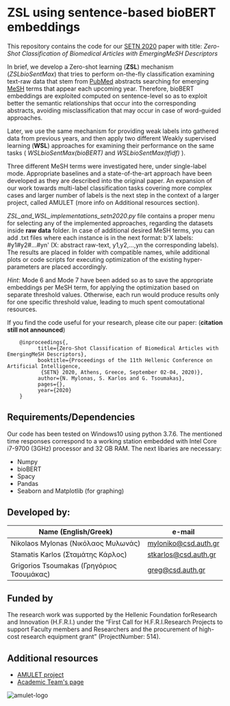 # ZSL using sentence-based bioBERT embeddings

This repository contains the code for our [SETN 2020](http://www.eetn.gr/index.php/setn-2020-home) paper with title: *Zero-Shot Classification of Biomedical Articles with EmergingMeSH Descriptors*

In brief, we develop a Zero-shot learning (**ZSL**) mechanism (*ZSLbioSentMax*) that tries to perform on-the-fly classification examining text-raw data that stem from [PubMed](https://www.ncbi.nlm.nih.gov/pubmed) abstracts searching for emerging [MeSH](https://www.ncbi.nlm.nih.gov/mesh) terms that appear each upcoming year. Therefore, bioBERT embeddings are exploited computed on sentence-level so as to exploit better the semantic relationships that occur into the corresponding abstracts, avoiding misclassification that may occur in case of word-guided approaches. 

Later, we use the same mechanism for providing weak labels into gathered data from previous years, and then apply two different Weakly supervised learning (**WSL**) approaches for examining their performance on the same tasks ( *WSLbioSentMax(bioBERT)* and *WSLbioSentMax(tfidf)* ). 

Three different MeSH terms were investigated here, under single-label mode. Appropriate baselines and a state-of-the-art approach have been developed as they are described into the original paper. An expansion of our work towards multi-label classification tasks covering more complex cases and larger number of labels is the next step in the context of a larger project, called AMULET (more info on Additional resources section). 

*ZSL_and_WSL_implementations_setn2020.py* file contains a proper menu for selecting any of the implemented approaches, regarding the datasets inside **raw data** folder. In case of additional desired MeSH terms, you can add .txt files where each instance is in the next format: b'X labels: #y1#y2#...#yn' (X: abstract raw-text, y1,y2,...,yn the corresponding labels). The results are placed in folder with compatible names, while additional plots or code scripts for executing optimization of the existing hyper-parameters are placed accordingly. 

*Hint*: Mode 6 and Mode 7 have been added so as to save the appropriate embeddings per MeSH term, for applying the optimization based on separate threshold values. Otherwise, each run would produce results only for one specific threshold value, leading to much spent comoutational resources.


If you find the code useful for your research, please cite our paper: (**citation still not announced**)

        @inproceedings{,
              title={Zero-Shot Classification of Biomedical Articles with EmergingMeSH Descriptors},
              booktitle={Proceedings of the 11th Hellenic Conference on Artificial Intelligence,
               {SETN} 2020, Athens, Greece, September 02-04, 2020)},
              author={N. Mylonas, S. Karlos and G. Tsoumakas},
              pages={},
              year={2020}
        }
        

## Requirements/Dependencies

Our code has been tested on Windows10 using python 3.7.6. The mentioned time responses correspond to a working station embedded with Intel Core i7-9700 (3GHz) processor and 32 GB RAM. The next libaries are necessary:

- Numpy
- bioBERT
- Spacy
- Pandas
- Seaborn and Matplotlib (for graphing)


## Developed by: 

|           Name  (English/Greek)            |      e-mail          |
| -------------------------------------------| ---------------------|
| Nikolaos Mylonas    (Νικόλαος Μυλωνάς)     | myloniko@csd.auth.gr |
| Stamatis Karlos     (Σταμάτης Κάρλος)      | stkarlos@csd.auth.gr |
| Grigorios Tsoumakas (Γρηγόριος Τσουμάκας)  | greg@csd.auth.gr     |

## Funded by

The research work was supported by the Hellenic Foundation forResearch and Innovation (H.F.R.I.) under the “First Call for H.F.R.I.Research Projects to support Faculty members and Researchers and the procurement of high-cost research equipment grant” (ProjectNumber: 514).

## Additional resources

- [AMULET project](https://www.linkedin.com/showcase/amulet-project/about/)
- [Academic Team's page](https://intelligence.csd.auth.gr/#)
 
 ![amulet-logo](https://user-images.githubusercontent.com/6009931/87019683-9204ad00-c1db-11ea-9394-855d1d3b41b3.png)

 
